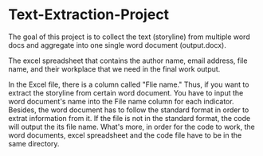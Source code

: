 # Text-Extraction-Project


The goal of this project is to collect the text (storyline) from multiple word docs and aggregate into one single word document (output.docx). 

The excel spreadsheet that contains the author name, email address, file name, and their workplace that we need in the final work output.

In the Excel file, there is a column called "Flie name." Thus, if you want to extract the storyline from certain word document. You have to input the word document's name into the File name column for each indicator. Besides, the word document has to follow the standard format in order to extrat information from it. If the file is not in the standard format, the code will output the its file name. What's more, in order for the code to work, the word documents, excel spreadsheet and the code file have to be in the same directory. 
